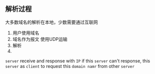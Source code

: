 ##  解析过程
大多数域名的解析在本地，少数需要通过互联网

1. 用户使用域名
2. 域名作为报文 使用UDP运输 
3. 解析 
4.  
`server` receive and response with `IP` 
if this `server` can't response, this `server` as `client` to request this `domain namr` from other `server` 
